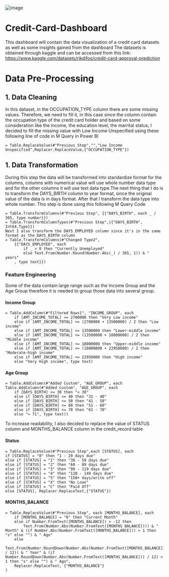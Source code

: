 ![image](https://github.com/user-attachments/assets/10933c6e-3ad9-439a-9f44-90ebc7aedf4d)

# Credit-Card-Dashboard
This dashboard will contain the data visualization of a credit card datasets as well as some insights gained from the dashboard
The datasets is obtained through kaggle and can be accessed from this link:
https://www.kaggle.com/datasets/rikdifos/credit-card-approval-prediction
# Data Pre-Processing 
## 1. Data Cleaning
In this dataset, in the OCCUPATION_TYPE column there are some missing values. Therefore, we need to fill it, in this case since the column contain the occupation type of the credit card holder and based on some consideration like the income, the education level, the marrital status, I decided to fill the missing value with Low Income Unspecified using these following line of code in M Query in Power BI
```
= Table.ReplaceValue(#"Previous Step","","Low Income Unspecified",Replacer.ReplaceValue,{"OCCUPATION_TYPE"})
```

## 1. Data Transformation
During this step the data will be transformed into standardize format for the columns, columns with numerical value will use whole number data type and for the other columns it will use text data type.The next thing that I do is to transform the DAYS_BIRTH column to year format, since the original value of the data is in days format. After that I transform the data type into whole number. This step is done using this following M Query Code
```
= Table.TransformColumns(#"Previous Step", {{"DAYS_BIRTH", each _ / 365, type number}})
= Table.TransformColumnTypes(#"Previous Step",{{"DAYS_BIRTH", Int64.Type}})
Next I also transform the DAYS_EMPLOYED column since it's in the same format as the DAYS_BIRTH column
= Table.TransformColumns(#"Changed Type2", 
    {{"DAYS_EMPLOYED", each 
        if _ > 0 then "Currently Unemployed" 
        else Text.From(Number.Round(Number.Abs(_) / 365, 1)) & " years"
    , type text}})
```
### Feature Engineering
Some of the data contain large range such as the Income Group and the Age Group therefore it is needed to group those data into several group. 
#### Income Group
```
= Table.AddColumn(#"Filtered Rows1", "INCOME_GROUP", each
    if [AMT_INCOME_TOTAL] <= 2700000 then "Very Low income"
    else if [AMT_INCOME_TOTAL] <= (2700000 + 13500000) / 2 then "Low income"
    else if [AMT_INCOME_TOTAL] <= 13500000 then "Lower-middle income"
    else if [AMT_INCOME_TOTAL] <= (13500000 + 18000000) / 2 then "Middle income"
    else if [AMT_INCOME_TOTAL] <= 18000000 then "Upper-middle income"
    else if [AMT_INCOME_TOTAL] <= (18000000 + 22950000) / 2 then "Moderate-high income"
    else if [AMT_INCOME_TOTAL] <= 22950000 then "High income"
    else "Very High income", type text)
```
#### Age Group 
```
= Table.AddColumn(#"Added Custom", "AGE_GROUP", each Table.AddColumn(#"Added Custom", "AGE_GROUP", each
    if [DAYS_BIRTH] <= 30 then "< 30"
    else if [DAYS_BIRTH] <= 40 then "31 - 40"
    else if [DAYS_BIRTH] <= 50 then "41 - 50"
    else if [DAYS_BIRTH] <= 60 then "51 - 60"
    else if [DAYS_BIRTH] <= 70 then "61 - 70"
    else "> 71", type text))
```
To increase readability, I also decided to replace the value of STATUS column and MONTHS_BALANCE column in the credit_record table 
#### Status
```
= Table.ReplaceValue(#"Previous Step",each [STATUS], each 
if [STATUS] = "0" then "1 - 29 days due" 
else if [STATUS] = "1" then "30 - 59 days due"
else if [STATUS] = "2" then "60 - 89 days due"
else if [STATUS] = "3" then "90 - 119 days due"
else if [STATUS] = "4" then "120 - 149 days due" 
else if [STATUS] = "5" then "150+ days/write off"
else if [STATUS] = "X" then "No Loan"
else if [STATUS] = "C" then "Paid Off"
else [STATUS], Replacer.ReplaceText,{"STATUS"})
```
#### MONTHS_BALANCE
```
= Table.ReplaceValue(#"Previous Step", each [MONTHS_BALANCE], each 
    if [MONTHS_BALANCE] = "0" then "Current Month"
    else if Number.FromText([MONTHS_BALANCE]) > -12 then 
        Text.From(Number.Abs(Number.FromText([MONTHS_BALANCE]))) & " Month" & (if Number.Abs(Number.FromText([MONTHS_BALANCE])) > 1 then "s" else "") & " Ago"
    else 
        Text.From(Number.RoundDown(Number.Abs(Number.FromText([MONTHS_BALANCE])) / 12)) & " Year" & (if Number.RoundDown(Number.Abs(Number.FromText([MONTHS_BALANCE])) / 12) > 1 then "s" else "") & " Ago",
    Replacer.ReplaceText, {"MONTHS_BALANCE"}
)
```

  




